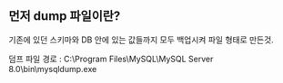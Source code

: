 ## 먼저 dump 파일이란?
기존에 있던 스키마와 DB 안에 있는 값들까지 모두 백업시켜 파일 형태로 만든것.



덤프 파일 경로 :
C:\Program Files\MySQL\MySQL Server 8.0\bin\mysqldump.exe 

